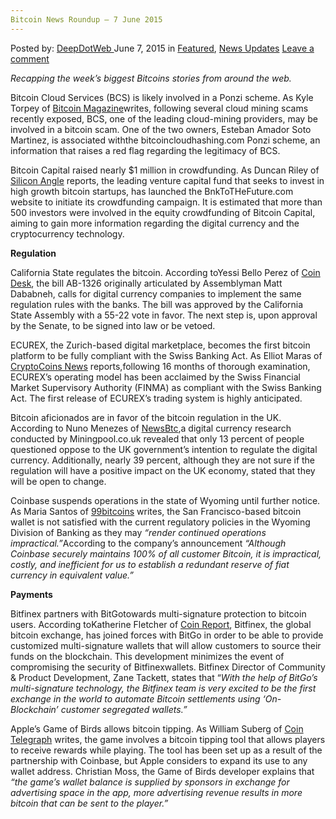```yaml
---
Bitcoin News Roundup – 7 June 2015
---
```

<article class="post-listing post-10630 post type-post status-publish format-standard has-post-thumbnail hentry  tag-2524 tag-bitcoin tag-june tag-news tag-roundup">
    <div class="post-inner">
        <span>Posted by: <a href="https://www.deepdotweb.com/author/admin/" title="">DeepDotWeb </a></span>
    <span>June 7, 2015</span>
    <span>in <a href="https://www.deepdotweb.com/category/deepdot-news/" rel="category tag">Featured</a>, <a href="https://www.deepdotweb.com/category/news-updates/" rel="category tag">News Updates</a></span>
    <span><a href="https://www.deepdotweb.com/2015/06/07/bitcoin-news-roundup-7-june-2015/#respond">Leave a comment</a></span>
    </p>
    <div class="clear"></div>
    <div class="entry">
    <p><em>Recapping the week&#8217;s biggest Bitcoins stories from around the web. </em></p>
    <p>Bitcoin Cloud Services (BCS) is likely involved in a Ponzi scheme. As Kyle Torpey of <a href="https://bitcoinmagazine.com/20702/exclusive-possible-500000-bitcoin-cloud-mining-ponzi-scheme-uncovered/">Bitcoin Magazine</a>writes, following several cloud mining scams recently exposed, BCS, one of the leading cloud-mining providers, may be involved in a bitcoin scam. One of the two owners, Esteban Amador Soto Martinez, is associated withthe bitcoincloudhashing.com Ponzi scheme, an information that raises a red flag regarding the legitimacy of BCS.</p>
    <p>Bitcoin Capital raised nearly $1 million in crowdfunding. As Duncan Riley of <a href="http://siliconangle.com/blog/2015/06/05/bitcoin-capital-passes-1m-in-equity-crowdfunding-campaign/">Silicon Angle</a> reports, the leading venture capital fund that seeks to invest in high growth bitcoin startups, has launched the BnkToTHeFuture.com website to initiate its crowdfunding campaign. It is estimated that more than 500 investors were involved in the equity crowdfunding of Bitcoin Capital, aiming to gain more information regarding the digital currency and the cryptocurrency technology.</p>
    <p><strong>Regulation</strong></p>
    <p>California State regulates the bitcoin. According toYessi Bello Perez of <a href="http://www.coindesk.com/bitcoin-regulation-bill-approved-by-californian-state-assembly/">Coin Desk</a>, the bill AB-1326 originally articulated by Assemblyman Matt Dababneh, calls for digital currency companies to implement the same regulation rules with the banks. The bill was approved by the California State Assembly with a 55-22 vote in favor. The next step is, upon approval by the Senate, to be signed into law or be vetoed.</p>
    <p>ECUREX, the Zurich-based digital marketplace, becomes the first bitcoin platform to be fully compliant with the Swiss Banking Act. As Elliot Maras of <a href="https://www.cryptocoinsnews.com/ecurex-becomes-first-digital-currency-exchange-platform-comply-swiss-banking-act/">CryptoCoins News</a> reports,following 16 months of thorough examination, ECUREX’s operating model has been acclaimed by the Swiss Financial Market Supervisory Authority (FINMA) as compliant with the Swiss Banking Act. The first release of ECUREX’s trading system is highly anticipated.</p>
    <p>Bitcoin aficionados are in favor of the bitcoin regulation in the UK. According to Nuno Menezes of <a href="http://www.newsbtc.com/2015/06/03/uk-bitcoin-users-favor-regulation/">NewsBtc</a>,a digital currency research conducted by Miningpool.co.uk revealed that only 13 percent of people questioned oppose to the UK government’s intention to regulate the digital currency. Additionally, nearly 39 percent, although they are not sure if the regulation will have a positive impact on the UK economy, stated that they will be open to change.</p>
    <p>Coinbase suspends operations in the state of Wyoming until further notice. As Maria Santos of <a href="http://99bitcoins.com/coinbase-suspends-bitcoin-services-wyoming-banking-regulation/">99bitcoins</a> writes, the San Francisco-based bitcoin wallet is not satisfied with the current regulatory policies in the Wyoming Division of Banking as they may <em>“render continued operations impractical.”</em>According to the company’s announcement<em> “Although Coinbase securely maintains 100% of all customer Bitcoin, it is impractical, costly, and inefficient for us to establish a redundant reserve of fiat currency in equivalent value.”</em></p>
    <p><strong>Payments</strong></p>
    <p>Bitfinex partners with BitGotowards multi-signature protection to bitcoin users. According toKatherine Fletcher of <a href="https://coinreport.net/bitfinex-bitgo-partner-worlds-first-real-time-proof-reserve-bitcoin-exchange/">Coin Report</a>, Bitfinex, the global bitcoin exchange, has joined forces with BitGo in order to be able to provide customized multi-signature wallets that will allow customers to source their funds on the blockchain. This development minimizes the event of compromising the security of Bitfinexwallets. Bitfinex Director of Community &amp; Product Development, Zane Tackett, states that “<em>With the help of BitGo’s multi-signature technology, the Bitfinex team is very excited to be the first exchange in the world to automate Bitcoin settlements using ‘On-Blockchain’ customer segregated wallets.</em><em>”</em></p>
    <p>Apple’s Game of Birds allows bitcoin tipping. As William Suberg of <a href="http://cointelegraph.com/news/114444/apple-approves-new-game-of-birds-app-with-bitcoin-tipping">Coin Telegraph</a> writes, the game involves a bitcoin tipping tool that allows players to receive rewards while playing. The tool has been set up as a result of the partnership with Coinbase, but Apple considers to expand its use to any wallet address. Christian Moss, the Game of Birds developer explains that <em>“the game’s wallet balance is supplied by sponsors in exchange for advertising space in the app, more advertising revenue results in more bitcoin that can be sent to the player.”</em></p>
    </div>
    <span style="display:none"><a href="https://www.deepdotweb.com/tag/2015/" rel="tag">2015</a> <a href="https://www.deepdotweb.com/tag/bitcoin/" rel="tag">bitcoin</a> <a href="https://www.deepdotweb.com/tag/june/" rel="tag">june</a> <a href="https://www.deepdotweb.com/tag/news/" rel="tag">news</a> <a href="https://www.deepdotweb.com/tag/roundup/" rel="tag">roundup</a></span> <span style="display:none" class="updated">2015-06-07</span>
    <div style="display:none" class="vcard author" itemprop="author" itemscope itemtype="http://schema.org/Person"><strong class="fn" itemprop="name"><a href="https://www.deepdotweb.com/author/admin/" title="Posts by DeepDotWeb" rel="author">DeepDotWeb</a></strong></div>
    </div>
</article>

